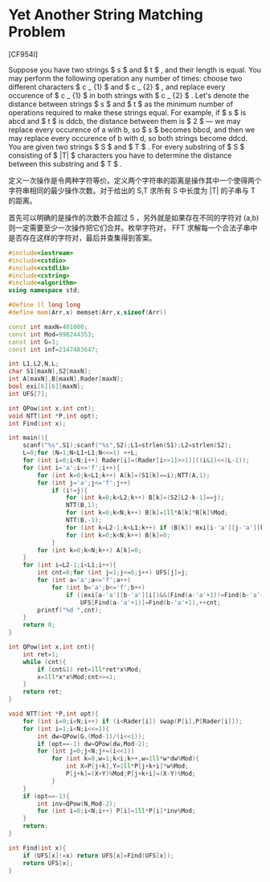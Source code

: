 # Yet Another String Matching Problem
[CF954I]

Suppose you have two strings $ s $ and $ t $ , and their length is equal. You may perform the following operation any number of times: choose two different characters $ c _ {1} $ and $ c _ {2} $ , and replace every occurence of $ c _ {1} $ in both strings with $ c _ {2} $ . Let's denote the distance between strings $ s $ and $ t $ as the minimum number of operations required to make these strings equal. For example, if $ s $ is abcd and $ t $ is ddcb, the distance between them is $ 2 $ — we may replace every occurence of a with b, so $ s $ becomes bbcd, and then we may replace every occurence of b with d, so both strings become ddcd.  
You are given two strings $ S $ and $ T $ . For every substring of $ S $ consisting of $ |T| $ characters you have to determine the distance between this substring and $ T $ .

定义一次操作是令两种字符等价。定义两个字符串的距离是操作其中一个使得两个字符串相同的最少操作次数。对于给出的 S,T 求所有 S 中长度为 |T| 的子串与 T 的距离。

首先可以明确的是操作的次数不会超过 5 ，另外就是如果存在不同的字符对 (a,b) 则一定需要至少一次操作把它们合并。枚举字符对， FFT 求解每一个合法子串中是否存在这样的字符对，最后并查集得到答案。

```cpp
#include<iostream>
#include<cstdio>
#include<cstdlib>
#include<cstring>
#include<algorithm>
using namespace std;

#define ll long long
#define mem(Arr,x) memset(Arr,x,sizeof(Arr))

const int maxN=401000;
const int Mod=998244353;
const int G=3;
const int inf=2147483647;

int L1,L2,N,L;
char S1[maxN],S2[maxN];
int A[maxN],B[maxN],Rader[maxN];
bool exi[6][6][maxN];
int UFS[7];

int QPow(int x,int cnt);
void NTT(int *P,int opt);
int Find(int x);

int main(){
	scanf("%s",S1);scanf("%s",S2);L1=strlen(S1);L2=strlen(S2);
	L=0;for (N=1;N<L1+L1;N<<=1) ++L;
	for (int i=0;i<N;i++) Rader[i]=(Rader[i>>1]>>1)|((i&1)<<(L-1));
	for (int i='a';i<='f';i++){
		for (int k=0;k<L1;k++) A[k]=(S1[k]==i);NTT(A,1);
		for (int j='a';j<='f';j++)
			if (i!=j){
				for (int k=0;k<L2;k++) B[k]=(S2[L2-k-1]==j);
				NTT(B,1);
				for (int k=0;k<N;k++) B[k]=1ll*A[k]*B[k]%Mod;
				NTT(B,-1);
				for (int k=L2-1;k<L1;k++) if (B[k]) exi[i-'a'][j-'a'][k]=1;
				for (int k=0;k<N;k++) B[k]=0;
			}
		for (int k=0;k<N;k++) A[k]=0;
	}
	for (int i=L2-1;i<L1;i++){
		int cnt=0;for (int j=1;j<=6;j++) UFS[j]=j;
		for (int a='a';a<='f';a++)
			for (int b='a';b<='f';b++)
				if ((exi[a-'a'][b-'a'][i])&&(Find(a-'a'+1)!=Find(b-'a'+1)))
					UFS[Find(a-'a'+1)]=Find(b-'a'+1),++cnt;
		printf("%d ",cnt);
	}
	return 0;
}

int QPow(int x,int cnt){
	int ret=1;
	while (cnt){
		if (cnt&1) ret=1ll*ret*x%Mod;
		x=1ll*x*x%Mod;cnt>>=1;
	}
	return ret;
}

void NTT(int *P,int opt){
	for (int i=0;i<N;i++) if (i<Rader[i]) swap(P[i],P[Rader[i]]);
	for (int i=1;i<N;i<<=1){
		int dw=QPow(G,(Mod-1)/(i<<1));
		if (opt==-1) dw=QPow(dw,Mod-2);
		for (int j=0;j<N;j+=(i<<1))
			for (int k=0,w=1;k<i;k++,w=1ll*w*dw%Mod){
				int X=P[j+k],Y=1ll*P[j+k+i]*w%Mod;
				P[j+k]=(X+Y)%Mod;P[j+k+i]=(X-Y)%Mod;
			}
	}
	if (opt==-1){
		int inv=QPow(N,Mod-2);
		for (int i=0;i<N;i++) P[i]=1ll*P[i]*inv%Mod;
	}
	return;
}

int Find(int x){
	if (UFS[x]!=x) return UFS[x]=Find(UFS[x]);
	return UFS[x];
}
```
